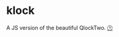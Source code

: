 # klock
A JS version of the beautiful QlockTwo.
<a href="https://suyalcinkaya.github.io/">:clock3:</a>
